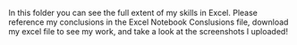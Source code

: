 In this folder you can see the full extent of my skills in Excel. Please reference my conclusions in the Excel Notebook Conslusions file, 
download my excel file to see my work, 
and take a look at the screenshots I uploaded!
